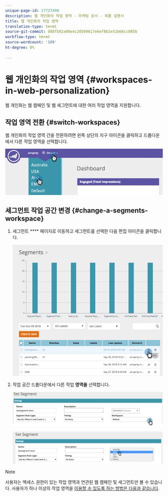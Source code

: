 ```yaml
---
unique-page-id: 17727499
description: 웹 개인화의 작업 영역 - 마케팅 문서 - 제품 설명서
title: 웹 개인화의 작업 영역
translation-type: tm+mt
source-git-commit: d88fb92a00e4c20509617e6ef8b2e51b66cc085b
workflow-type: tm+mt
source-wordcount: '109'
ht-degree: 0%

---
```



# 웹 개인화의 작업 영역 {#workspaces-in-web-personalization}

웹 개인화는 웹 캠페인 및 웹 세그먼트에 대한 여러 작업 영역을 지원합니다.

## 작업 영역 전환 {#switch-workspaces}

웹 개인화의 작업 영역 간을 전환하려면 왼쪽 상단의 지구 아이콘을 클릭하고 드롭다운에서 다른 작업 영역을 선택합니다.

![](assets/ss7.png)

## 세그먼트 작업 공간 변경 {#change-a-segments-workspace}

1. 세그먼트 **** 페이지로 이동하고 세그먼트를 선택한 다음 편집 아이콘을 클릭합니다.

   ![](assets/ss4.png)

1. 작업 공간 드롭다운에서 다른 작업 **영역을** 선택합니다.

   ![](assets/ss6.png)

   ![](assets/ss5.png)

>[!NOTE]
>
>사용자는 액세스 권한이 있는 작업 영역과 연관된 웹 캠페인 및 세그먼트만 볼 수 있습니다. 사용자가 하나 이상의 작업 영역을 [이용할 수 있도록 하는 방법은 다음과 같습니다](../../../product-docs/administration/workspaces-and-person-partitions/allow-user-access-to-a-workspace.md).

